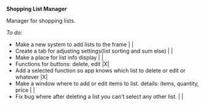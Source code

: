 **Shopping List Manager**

Manager for shopping lists.


*To do:*
- Make a new system to add lists to the frame                                       | |
- Create a tab for adjusting settings(list sorting and sum else)                    | |
- Make a place for list info display                                                | |
- Functions for buttons: delete, edit                                               |X|
- Add a selected function so app knows which list to delete or edit or whatever     |X|
- Make a window where to add or edit items to list. details: items, quantity, price | |
- Fix bug where after deleting a list you can't select any other list.              | |